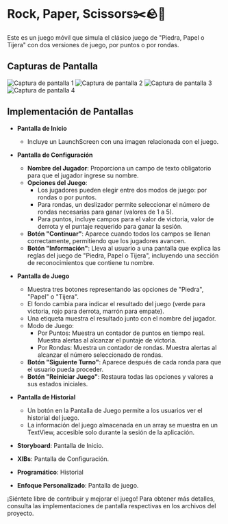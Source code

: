 # Rock, Paper, Scissors✂️🪨📄

Este es un juego móvil que simula el clásico juego de "Piedra, Papel o Tijera" con dos versiones de juego, por puntos o por rondas.

## Capturas de Pantalla

![Captura de pantalla 1](imagenes/PantallaInicio.jpg)
![Captura de pantalla 2](imagenes/Jugabilidad.jpg)
![Captura de pantalla 3](imagenes/ModoJuego.jpg)
![Captura de pantalla 4](imagenes/Main.jpg)



## Implementación de Pantallas

- **Pantalla de Inicio**
  - Incluye un LaunchScreen con una imagen relacionada con el juego.

- **Pantalla de Configuración**
  - **Nombre del Jugador**: Proporciona un campo de texto obligatorio para que el jugador ingrese su nombre.
  - **Opciones del Juego**:
    - Los jugadores pueden elegir entre dos modos de juego: por rondas o por puntos.
    - Para rondas, un deslizador permite seleccionar el número de rondas necesarias para ganar (valores de 1 a 5).
    - Para puntos, incluye campos para el valor de victoria, valor de derrota y el puntaje requerido para ganar la sesión.
  - **Botón "Continuar"**: Aparece cuando todos los campos se llenan correctamente, permitiendo que los jugadores avancen.
  - **Botón "Información"**: Lleva al usuario a una pantalla que explica las reglas del juego de "Piedra, Papel o Tijera", incluyendo una sección de reconocimientos que contiene tu nombre.

- **Pantalla de Juego**
  - Muestra tres botones representando las opciones de "Piedra", "Papel" o "Tijera".
  - El fondo cambia para indicar el resultado del juego (verde para victoria, rojo para derrota, marrón para empate).
  - Una etiqueta muestra el resultado junto con el nombre del jugador.
  - Modo de Juego:
    - Por Puntos: Muestra un contador de puntos en tiempo real. Muestra alertas al alcanzar el puntaje de victoria.
    - Por Rondas: Muestra un contador de rondas. Muestra alertas al alcanzar el número seleccionado de rondas.
  - **Botón "Siguiente Turno"**: Aparece después de cada ronda para que el usuario pueda proceder.
  - **Botón "Reiniciar Juego"**: Restaura todas las opciones y valores a sus estados iniciales.

- **Pantalla de Historial**
  - Un botón en la Pantalla de Juego permite a los usuarios ver el historial del juego.
  - La información del juego almacenada en un array se muestra en un TextView, accesible solo durante la sesión de la aplicación.



- **Storyboard**: Pantalla de Inicio.
- **XIBs**: Pantalla de Configuración.
- **Programático**: Historial
- **Enfoque Personalizado**: Pantalla de juego.

¡Siéntete libre de contribuir y mejorar el juego! Para obtener más detalles, consulta las implementaciones de pantalla respectivas en los archivos del proyecto.

